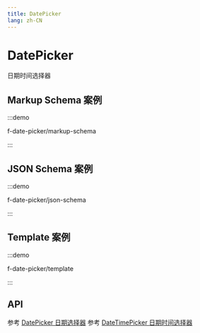 ```yaml
---
title: DatePicker
lang: zh-CN
---
```


# DatePicker

日期时间选择器

## Markup Schema 案例

:::demo

f-date-picker/markup-schema

:::

## JSON Schema 案例

:::demo

f-date-picker/json-schema

:::

## Template 案例

:::demo

f-date-picker/template

:::

## API

参考 [DatePicker 日期选择器](https://element-plus.org/zh-CN/component/date-picker.html)
参考 [DateTimePicker 日期时间选择器](https://element-plus.org/zh-CN/component/datetime-picker.html)
